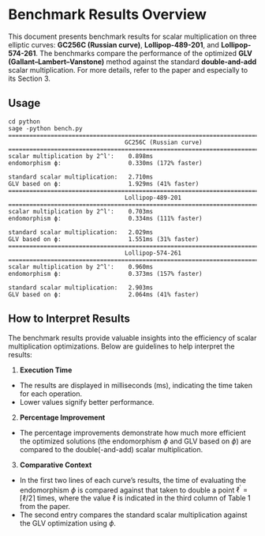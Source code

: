 # Benchmark Results Overview

This document presents benchmark results for scalar multiplication on three elliptic curves: **GC256C (Russian curve)**, **Lollipop-489-201**, and **Lollipop-574-261**. The benchmarks compare the performance of the optimized **GLV (Gallant–Lambert–Vanstone)** method against the standard **double-and-add** scalar multiplication. For more details, refer to the paper and especially to its Section 3.


## Usage

```shell
cd python
sage -python bench.py 
================================================================================
                                 GC256C (Russian curve)                                    
================================================================================
scalar multiplication by 2^l':    0.898ms
endomorphism ϕ:                   0.330ms (172% faster)

standard scalar multiplication:   2.710ms
GLV based on ϕ:                   1.929ms (41% faster)
================================================================================
                                 Lollipop-489-201                                 
================================================================================
scalar multiplication by 2^l':    0.703ms
endomorphism ϕ:                   0.334ms (111% faster)

standard scalar multiplication:   2.029ms
GLV based on ϕ:                   1.551ms (31% faster)
================================================================================
                                 Lollipop-574-261                                 
================================================================================
scalar multiplication by 2^l':    0.960ms
endomorphism ϕ:                   0.373ms (157% faster)

standard scalar multiplication:   2.903ms
GLV based on ϕ:                   2.064ms (41% faster)
```
## How to Interpret Results

The benchmark results provide valuable insights into the efficiency of scalar multiplication optimizations. Below are guidelines to help interpret the results:

1. **Execution Time**
  * The results are displayed in milliseconds (ms), indicating the time taken for each operation.
  * Lower values signify better performance.
2. **Percentage Improvement**
 * The percentage improvements demonstrate how much more efficient the optimized solutions (the endomorphism $\phi$ and GLV based on $\phi$) are compared to the double(-and-add) scalar multiplication.
3. **Comparative Context**
 * In the first two lines of each curve’s results, the time of evaluating the endomorphism $\phi$ is compared against that taken to double a point $\ell^\prime = \lceil \ell/2 \rceil$ times, where the value $\ell$ is indicated in the third column of Table 1 from the paper.
 * The second entry compares the standard scalar multiplication against the GLV optimization using $\phi$.
 
